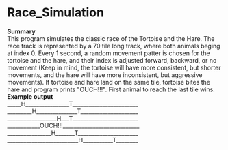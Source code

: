# Race_Simulation
**Summary** <br>
This program simulates the classic race of the Tortoise and the Hare. 
The race track is represented by a 70 tile long track, where both animals beging at index 0. Every 1 second, a random movement patter is chosen for the tortoise and the hare, and their index is adjusted forward, backward, or no movement (Keep in mind, the tortoise will have more consistent, but shorter movements, and the hare will have more inconsistent, but aggressive movements). If tortoise and hare land on the same tile, tortoise bites the hare and program prints "OUCH!!!". First animal to reach the last tile wins. <br>
**Example output** <br>
\_\_\_\_\_H\_\_\_\_\_\_\_\_\_\_\_\_\_\_\_\_T\_\_\_\_\_\_\_\_\_\_\_\_\_\_\_\_\_\_\_\_\_\_\_\_ <br>
\_\_\_\_\_\_\_\_\_H\_\_\_\_\_\_\_\_\_\_\_\_\_\_\_T\_\_\_\_\_\_\_\_\_\_\_\_\_\_\_\_\_\_\_\_\_ <br>
\_\_\_\_\_\_\_\_\_\_\_\_\_\_\_\_\_\_H\_\_\_T\_\_\_\_\_\_\_\_\_\_\_\_\_\_\_\_\_\_\_\_\_\_\_\_ <br>
\_\_\_\_\_\_\_\_\_\_\_\_OUCH!!!\_\_\_\_\_\_\_\_\_\_\_\_\_\_\_\_\_\_\_\_\_\_\_\_\_\_\_\_<br>
\_\_\_\_\_\_\_\_\_\_\_\_\_\_\_\_H\_\_\_\_\_\_\_T\_\_\_\_\_\_\_\_\_\_\_\_\_\_\_\_\_\_\_\_\_\_ <br>
\_\_\_\_\_\_\_\_\_\_\_\_\_\_\_\_\_\_\_\_\_\_\_\_\_\_H\_\_\_\_\_\_\_\_\_\_\_T\_\_\_\_\_\_\_\_ <br>


 

